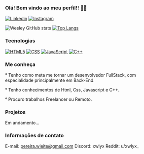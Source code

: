 ### Olá! Bem vindo ao meu perfil!! 👨‍💻
[![Linkedin](https://img.shields.io/badge/LinkedIn-0077B5?style=for-the-badge&logo=linkedin&logoColor=white)](https://www.linkedin.com/in/wesley-leite-pereira-1a2757331)
[![Instagram](https://img.shields.io/badge/Instagram-E4405F?style=for-the-badge&logo=instagram&logoColor=white)](https://www.instagram.com/xwlyx_?igsh=MTQxcWY0ZWMwZmxjYw==)

![Wesley GitHub stats](https://github-readme-stats.vercel.app/api?username=xwlyxx&show_icons=true&theme=radical)
[![Top Langs](https://github-readme-stats.vercel.app/api/top-langs/?username=xwlyxx)](https://github.com/anuraghazra/github-readme-stats)

### Tecnologias
[![HTML5](https://img.shields.io/badge/HTML5-E34F26?style=for-the-badge&logo=html5&logoColor=white)](#)
[![CSS](https://img.shields.io/badge/CSS3-1572B6?style=for-the-badge&logo=css3&logoColor=white)](#)
[![JavaScript](https://img.shields.io/badge/JavaScript-323330?style=for-the-badge&logo=javascript&logoColor=F7DF1E)](#)
[![C++](https://img.shields.io/badge/C%2B%2B-00599C?style=for-the-badge&logo=c%2B%2B&logoColor=white)](#)

### Me conheça

° Tenho como meta me tornar um desenvolvedor FullStack, com especialidade principalmente em Back-End.

° Tenho conhecimentos de Html, Css, Javascript e C++.

° Procuro trabalhos Freelancer ou Remoto.

### Projetos

Em andamento...


### Informações de contato

E-mail: pereira.wleite@gmail.com
Discord: xwlyx
Reddit: u/xwlyx_
